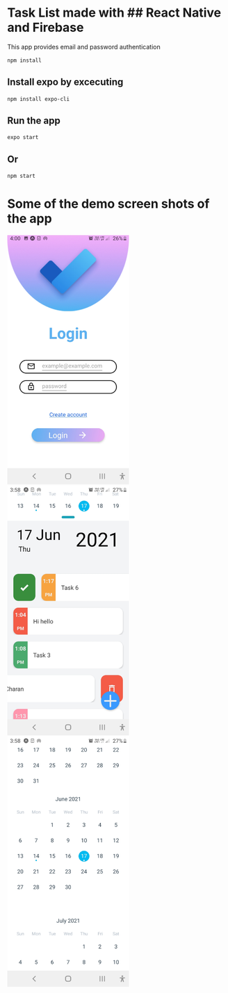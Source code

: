 # Task List made with ## React Native and Firebase

This app provides email and password authentication 

```bash
npm install
```
## Install  expo by excecuting 

```bash
npm install expo-cli
```

## Run the app

```bash
expo start 
```
## Or
```bash
npm start
```
# Some of the demo screen shots of the app

<img src='assets/images/login.jpg' width=280/>
<img src='assets/images/demo_1.jpg' width=280/>
<img src='assets/images/calender.jpg' width=280/>
